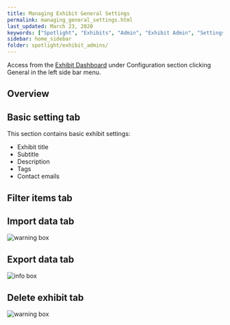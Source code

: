 ```yaml
---
title: Managing Exhibit General Settings
permalink: managing_general_settings.html
last_updated: March 23, 2020
keywords: ["Spotlight", "Exhibits", "Admin", "Exhibit Admin", "Settings", "General"]
sidebar: home_sidebar
folder: spotlight/exhibit_admins/
---
```


Access from the [Exhibit Dashboard](exhibit_dashboard_for_admins) under Configuration section clicking General in the left side bar menu.

## Overview


## Basic setting tab

This section contains basic exhibit settings:

* Exhibit title
* Subtitle
* Description
* Tags
* Contact emails


## Filter items tab


## Import data tab

![warning box](https://github.com/cul-it.github.io/exhibits-library-cornell-edu/tree/master/docs/assets/images/readme_documentation/warning_box.jpg "This cannot be undone.")


## Export data tab

![info box](https://github.com/cul-it.github.io/exhibits-library-cornell-edu/tree/master/docs/assets/images/readme_documentation/info_box.jpg "This is generally done only by a site admin.")


## Delete exhibit tab

![warning box](https://github.com/cul-it.github.io/exhibits-library-cornell-edu/tree/master/docs/assets/images/readme_documentation/warning_box.jpg "This cannot be undone.")

